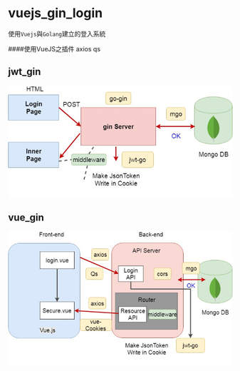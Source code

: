 # vuejs_gin_login
使用`Vuejs`與`Golang`建立的登入系統

####使用VueJS之插件
  axios
  qs

## jwt_gin
![image](https://github.com/KS-Jin/vuejs_gin_login/blob/master/img/jwt_gin.jpg)
## vue_gin
![image](https://github.com/KS-Jin/vuejs_gin_login/blob/master/img/vue_gin.jpg)   
